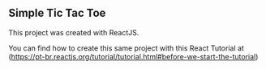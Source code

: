 ## Simple Tic Tac Toe

This project was created with ReactJS.

You can find how to create this same project with this React Tutorial at (https://pt-br.reactjs.org/tutorial/tutorial.html#before-we-start-the-tutorial)
